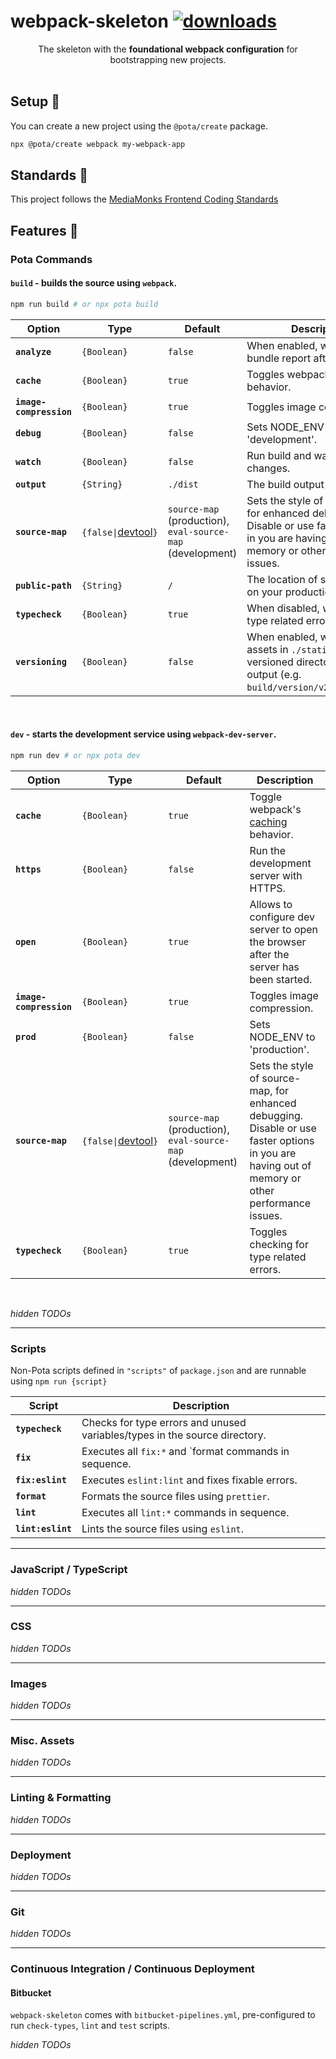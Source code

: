 # webpack-skeleton [![downloads](https://badgen.now.sh/npm/dm/@pota/webpack-skeleton)](https://npmjs.org/package/@pota/webpack-skeleton)

<div align="center">The skeleton with the <b>foundational webpack configuration</b> for bootstrapping new projects.</div>
<br />

## Setup 🚀

You can create a new project using the `@pota/create` package.

```bash
npx @pota/create webpack my-webpack-app
```

<!--
During project creation, everything above this comment should _ideally_ be replaced with a `Quick Start` on how to run & build the project, referencing the project title in the heading, instead of the skeleton's.
-->

## Standards 📒

This project follows the [MediaMonks Frontend Coding Standards](https://github.com/mediamonks/frontend-coding-standards)

## Features 🔋

### Pota Commands

#### **`build`** - builds the source using `webpack`.

```bash
npm run build # or npx pota build
```

| Option                  | Type                                                                          | Default                                                              | Description                                                                        |
| ----------------------- | ----------------------------------------------------------------------------- | -------------------------------------------------------------------- | ---------------------------------------------------------------------------------- |
| **`analyze`**           | `{Boolean}`                                                                   | `false`                                                              | When enabled, will open a bundle report after bundling.                            |
| **`cache`**             | `{Boolean}`                                                                   | `true`                                                               | Toggles webpack's [caching](https://webpack.js.org/configuration/cache/) behavior. |
| **`image-compression`** | `{Boolean}`                                                                   | `true`                                                               | Toggles image compression.                                                         |
| **`debug`**             | `{Boolean}`                                                                   | `false`                                                              | Sets NODE_ENV to 'development'.                                                    |
| **`watch`**             | `{Boolean}`                                                                   | `false`                                                              | Run build and watch for changes.                                                   |
| **`output`**            | `{String}`                                                                    | `./dist`                                                             | The build output directory.                                                        |
| **`source-map`**        | `{false\|`[devtool](https://webpack.js.org/configuration/devtool/#devtool)`}` | `source-map` (production), `eval-source-map` (development)           | Sets the style of source-map, for enhanced debugging. Disable or use faster options in you are having out of memory or other performance issues. |
| **`public-path`**       | `{String}`                                                                    | `/`                                                                  | The location of static assets on your production server.                           |
| **`typecheck`**         | `{Boolean}`                                                                   | `true`                                                               | When disabled, will ignore type related errors.                                    |
| **`versioning`**        | `{Boolean}`                                                                   | `false`                                                              | When enabled, will copy assets in `./static` to a versioned directory in the output (e.g. `build/version/v2/static/...`).                      |


<br />

#### **`dev`** - starts the development service using `webpack-dev-server`.

```bash
npm run dev # or npx pota dev
```

| Option                  | Type                                                                          | Default                                                              | Description                                                                        |
| ----------------------- | ----------------------------------------------------------------------------- | -------------------------------------------------------------------- | ---------------------------------------------------------------------------------- |
| **`cache`**             | `{Boolean}`                                                                   | `true`                                                               | Toggle webpack's [caching](https://webpack.js.org/configuration/cache/) behavior.  |
| **`https`**             | `{Boolean}`                                                                   | `false`                                                              | Run the development server with HTTPS.                                             |
| **`open`**              | `{Boolean}`                                                                   | `true`                                                              | Allows to configure dev server to open the browser after the server has been started. |
| **`image-compression`** | `{Boolean}`                                                                   | `true`                                                               | Toggles image compression.                                                         |
| **`prod`**              | `{Boolean}`                                                                   | `false`                                                              | Sets NODE_ENV to 'production'.                                                     |
| **`source-map`**        | `{false\|`[devtool](https://webpack.js.org/configuration/devtool/#devtool)`}` | `source-map` (production), `eval-source-map` (development)           | Sets the style of source-map, for enhanced debugging. Disable or use faster options in you are having out of memory or other performance issues. |
| **`typecheck`**         | `{Boolean}`                                                                   | `true`                                                               | Toggles checking for type related errors.                                          |

<br />

*hidden TODOs*
<!--
- TODO: describe how to set defaults for these options in `.pota/commands/{command}.js`
- TODO: describe how to create new commands (possible link to `@pota/cli` docs)
-->

<hr />

### Scripts

Non-Pota scripts defined in `"scripts"` of `package.json` and are runnable using `npm run {script}`


| Script             | Description                                                                |
| ------------------ | -------------------------------------------------------------------------- |
| **`typecheck`**    | Checks for type errors and unused variables/types in the source directory. |
| **`fix`**          | Executes all `fix:*` and `format commands in sequence.                     |
| **`fix:eslint`**   | Executes `eslint:lint` and fixes fixable errors.                           |
| **`format`**       | Formats the source files using `prettier`.                                 |
| **`lint`**         | Executes all `lint:*` commands in sequence.                                |
| **`lint:eslint`**  | Lints the source files using `eslint`.                                     |

<hr />

### JavaScript / TypeScript

*hidden TODOs*
<!--
- TODO: describe `ts-loader` usage how `ts-loader` and `babel` transpile TS and 
- TODO: describe `babel` usage and it plugins
- TODO: describe what ES version is the output and how to control it (`browserslist`) 
- TODO: describe where polyfills go
-->

<hr />

### CSS

*hidden TODOs*
<!--
- TODO: CSS Modules
- TODO: SCSS
- TODO: PostCSS
- TODO: Modernizr?
- TODO: normalize.css?
-->

<hr />

### Images

*hidden TODOs*
<!--
- TODO: describe how we handle SVGs (e.g. `file.svg` vs `file.svg?raw`)
- TODO: describe how we compress image files and how to configure it
-->

<hr />

### Misc. Assets

*hidden TODOs*
<!--
- TODO: describe what other assets the skeleton supports
-->

<hr />

### Linting & Formatting

*hidden TODOs*
<!--
- TODO: describe how `eslint` is included and how to configure it
- TODO: describe how `prettier` is included and how to configure it
-->

<hr />

### Deployment

*hidden TODOs*
<!--
- TODO: describe how `rsync` and the associated `upload-build` script works and how to configure it
-->

<hr />

### Git

*hidden TODOs*
<!--
- TODO: describe `lint-staged` and `husky?`
- TODO: describe how we extract ticket identifiers from branch names
-->

<hr />

### Continuous Integration / Continuous Deployment

#### Bitbucket

`webpack-skeleton` comes with `bitbucket-pipelines.yml`, pre-configured to run `check-types`, `lint` and `test` scripts.

*hidden TODOs*
<!--
- TODO: describe how to use parallelization
- TODO: describe how to setup deploys with `rsync`
-->
